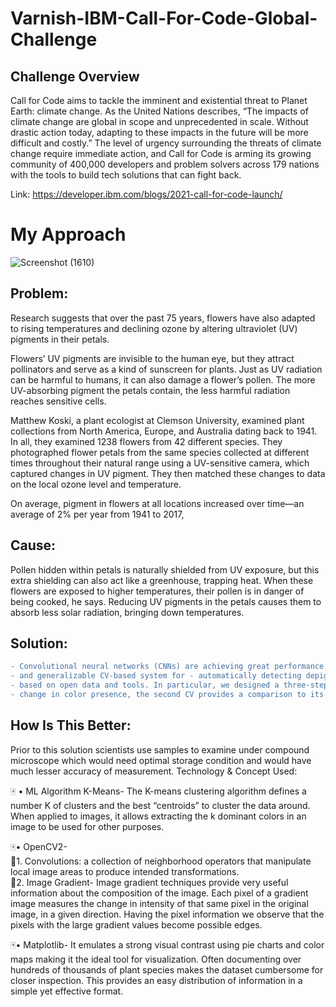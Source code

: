 # Varnish-IBM-Call-For-Code-Global-Challenge
## Challenge Overview

Call for Code aims to tackle the imminent and existential threat to Planet Earth: climate change. As the United Nations describes, “The impacts of climate change are global in scope and unprecedented in scale. Without drastic action today, adapting to these impacts in the future will be more difficult and costly.” The level of urgency surrounding the threats of climate change require immediate action, and Call for Code is arming its growing community of 400,000 developers and problem solvers across 179 nations with the tools to build tech solutions that can fight back.

Link: https://developer.ibm.com/blogs/2021-call-for-code-launch/

# My Approach

![Screenshot (1610)](https://user-images.githubusercontent.com/73738414/142976094-53072fc5-31ff-4219-b977-bf5f877b675a.png)


## Problem:

Research suggests that over the past 75 years, flowers have also adapted to rising temperatures and declining ozone by altering ultraviolet (UV) pigments in their petals.

Flowers’ UV pigments are invisible to the human eye, but they attract pollinators and serve as a kind of sunscreen for plants.  Just as UV radiation can be harmful to humans, it can also damage a flower’s pollen. The more UV-absorbing pigment the petals contain, the less harmful radiation reaches sensitive cells.

Matthew Koski, a plant ecologist at Clemson University, examined plant collections from North America, Europe, and Australia dating back to 1941. In all, they examined 1238 flowers from 42 different species. They photographed flower petals from the same species collected at different times throughout their natural range using a UV-sensitive camera, which captured changes in UV pigment. They then matched these changes to data on the local ozone level and temperature. 

On average, pigment in flowers at all locations increased over time—an average of 2% per year from 1941 to 2017,

## Cause: 
Pollen hidden within petals is naturally shielded from UV exposure, but this extra shielding can also act like a greenhouse, trapping heat. When these flowers are exposed to higher temperatures, their pollen is in danger of being cooked, he says. Reducing UV pigments in the petals causes them to absorb less solar radiation, bringing down temperatures.

## Solution: 
```diff
- Convolutional neural networks (CNNs) are achieving great performance in several computer vision tasks, Here I propose a robust
- and generalizable CV-based system for - automatically detecting depigmentation in various species in satellite and aerial images
- based on open data and tools. In particular, we designed a three-step approach, where the first CV finds the input images with
- change in color presence, the second CV provides a comparison to its original color and the third CV measures the intensity of UV in pollen. 
```

## How Is This Better: 

Prior to this solution scientists use samples to examine under compound microscope which would need optimal storage condition and would have much lesser accuracy of measurement.
Technology & Concept Used:

:mahjong: •	ML Algorithm K-Means-  The K-means clustering algorithm defines a number K of clusters and the best “centroids” to cluster the data around. When applied to images, it allows extracting the k dominant colors in an image to be used for other purposes. <br>

:mahjong:•	OpenCV2- <br>
:open_file_folder:1.	Convolutions: a collection of neighborhood operators that manipulate local image areas to produce intended transformations. <br>
:open_file_folder:2.	Image Gradient- Image gradient techniques provide very useful information about the composition of the image. Each pixel of a gradient image measures the change in intensity of that same pixel in the original image, in a given direction. Having the pixel information we observe that the pixels with the large gradient values become possible edges. <br>

:mahjong:•	Matplotlib- It emulates a strong visual contrast using pie charts and color maps making it the ideal tool for visualization. Often documenting over hundreds of thousands of plant species makes the dataset cumbersome for closer inspection. This provides an easy distribution of information in a simple yet effective format.

